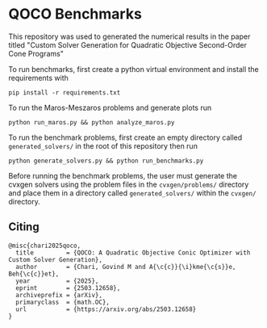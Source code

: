 # QOCO Benchmarks

This repository was used to generated the numerical results in the paper titled "Custom Solver Generation for Quadratic Objective Second-Order Cone Programs"

To run benchmarks, first create a python virtual environment and install the requirements with

```
pip install -r requirements.txt
```


To run the Maros-Meszaros problems and generate plots run

```
python run_maros.py && python analyze_maros.py
```


To run the benchmark problems, first create an empty directory called `generated_solvers/` in the root of this repository then run

```
python generate_solvers.py && python run_benchmarks.py
```
Before running the benchmark problems, the user must generate the cvxgen solvers using the problem files in the `cvxgen/problems/` directory and place them in a directory called `generated_solvers/` within the `cvxgen/` directory.

## Citing
```
@misc{chari2025qoco,
  title         = {QOCO: A Quadratic Objective Conic Optimizer with Custom Solver Generation},
  author        = {Chari, Govind M and A{\c{c}}{\i}kme{\c{s}}e, Beh{\c{c}}et},
  year          = {2025},
  eprint        = {2503.12658},
  archiveprefix = {arXiv},
  primaryclass  = {math.OC},
  url           = {https://arxiv.org/abs/2503.12658}
}
```
